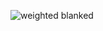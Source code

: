 ![weighted blanked](https://user-images.githubusercontent.com/28541526/118058310-ed537e80-b35b-11eb-96d8-f7e5aca6dcb2.jpg)
